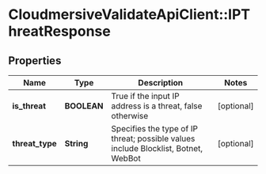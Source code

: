 # CloudmersiveValidateApiClient::IPThreatResponse

## Properties
Name | Type | Description | Notes
------------ | ------------- | ------------- | -------------
**is_threat** | **BOOLEAN** | True if the input IP address is a threat, false otherwise | [optional] 
**threat_type** | **String** | Specifies the type of IP threat; possible values include Blocklist, Botnet, WebBot | [optional] 


